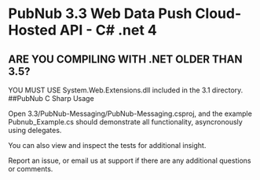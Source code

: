 # PubNub 3.3 Web Data Push Cloud-Hosted API - C# .net 4
## ARE YOU COMPILING WITH .NET OLDER THAN 3.5?
YOU MUST USE System.Web.Extensions.dll included in the 3.1 directory.
##PubNub C Sharp Usage

Open 3.3/PubNub-Messaging/PubNub-Messaging.csproj, and the example Pubnub_Example.cs should demonstrate all functionality, asyncronously using delegates.

You can also view and inspect the tests for additional insight. 

Report an issue, or email us at support if there are any additional questions or comments.


